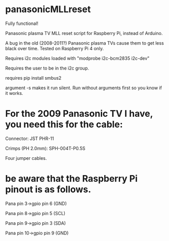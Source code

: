 # panasonicMLLreset

Fully functional!

Panasonic plasma TV MLL reset script for Raspberry Pi, instead of Arduino.

A bug in the old (2008-2011?) Panasonic plasma TVs cause them to get less black over time.
Tested on Raspberry Pi 4 only.


Requires i2c modules loaded with "modprobe i2c-bcm2835 i2c-dev"

Requires the user to be in the i2c group.

requires pip install smbus2


argument -s makes it run silent. Run without arguments first so you know if it works.

# For the 2009 Panasonic TV I have, you need this for the cable:
Connector: JST PHR-11

Crimps (PH 2.0mm): SPH-004T-P0.5S

Four jumper cables.


# be aware that the Raspberry Pi pinout is as follows.
Pana pin 3->gpio pin 6 (GND)

Pana pin 8->gpio pin 5 (SCL)

Pana pin 9->gpio pin 3 (SDA)

Pana pin 10->gpio pin 9 (GND)
